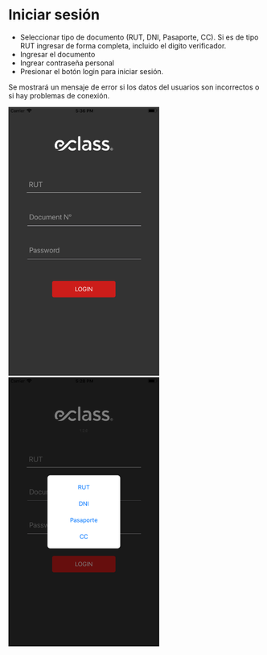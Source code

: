 # Iniciar sesión

* Seleccionar tipo de documento (RUT, DNI, Pasaporte, CC). Si es de tipo RUT ingresar de forma completa, incluido 
el digito verificador.
* Ingresar el documento
* Ingrear contraseña personal
* Presionar el botón login para iniciar sesión.

Se mostrará un mensaje de error si los datos del usuarios son incorrectos o si hay problemas de conexión.

<img src="img/screens/login-00.png" width="300"/>
<img src="img/screens/login-01.png" width="300"/>
